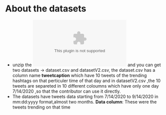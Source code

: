 # About the datasets

- unzip the ![datasets.zip](https://github.com/I-am-sayantan/public-sentiment-analysis-based-on-twitter-hashtags/blob/main/datasets/datasets.zip) and you can get two datasets -> dataset.csv and datasetV2.csv, the dataset.csv has a column name **tweetcaption** which have 10 tweets of the trending hashtags on that perticuler time of that day and in datasetV2.csv ,the 10 tweets are separeted in 10 different coloumns which have only one day 7/14/2020 ,so that the contributor can use it directly.
- The datasets have tweets data starting from 7/14/2020 to 9/14/2020 in mm:dd:yyyy format,almost two months. **Data column**: These were the tweets trending on that time  

